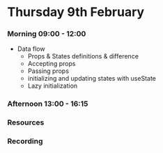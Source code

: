 # Thursday 9th February

### Morning 09:00 - 12:00
 - Data flow 
   - Props & States definitions & difference
   - Accepting props
   - Passing props
   - initializing and updating states with useState
   - Lazy initialization

### Afternoon 13:00 - 16:15



### Resources



### Recording
